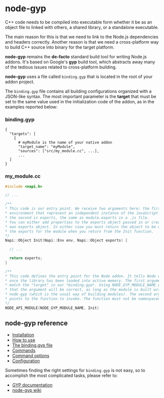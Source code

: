 # node-gyp

C++ code needs to be compiled into executable form whether it be as an object
file to linked with others, a shared library, or a standalone executable.

The main reason for this is that we need to link to the Node.js dependencies and
headers correctly. Another reason is that we need a cross-platform way to build
C++ source into binary for the target platform.

**node-gyp** remains the **de-facto** standard build tool for writing
Node.js addons. It's based on Google's **gyp** build tool, which abstracts away
many of the tedious issues related to cross-platform building.

**node-gyp** uses a file called `binding.gyp` that is located in the root of
your addon project.

The `binding.gyp` file contains all building configurations organized with a
JSON-like syntax. The most important parameter is the **target** that must be
set to the same value used in the initialization code of the addon, as in the
examples reported below:

### **binding.gyp**

```gyp
{
  "targets": [
    {
      # myModule is the name of your native addon
      "target_name": "myModule",
      "sources": ["src/my_module.cc", ...],
      ...
  ]
}
```

### **my_module.cc**

```cpp
#include <napi.h>

// ...

/**
* This code is our entry point. We receive two arguments here: the first is the
* environment that represent an independent instance of the JavaScript runtime;
* the second is exports, the same as module.exports in a .js file.
* You can either add properties to the exports object passed in or create your
* own exports object. In either case you must return the object to be used as
* the exports for the module when you return from the Init function.
*/
Napi::Object Init(Napi::Env env, Napi::Object exports) {

  // ...

  return exports;
}

/**
* This code defines the entry point for the Node addon. It tells Node where to go
* once the library has been loaded into active memory. The first argument must
* match the "target" in our *binding.gyp*. Using NODE_GYP_MODULE_NAME ensures
* that the argument will be correct, as long as the module is built with
* node-gyp (which is the usual way of building modules). The second argument
* points to the function to invoke. The function must not be namespaced.
*/
NODE_API_MODULE(NODE_GYP_MODULE_NAME, Init)
```

## **node-gyp** reference

  - [Installation](https://www.npmjs.com/package/node-gyp#installation)
  - [How to use](https://www.npmjs.com/package/node-gyp#how-to-use)
  - [The binding.gyp file](https://www.npmjs.com/package/node-gyp#the-bindinggyp-file)
  - [Commands](https://www.npmjs.com/package/node-gyp#commands)
  - [Command options](https://www.npmjs.com/package/node-gyp#command-options)
  - [Configuration](https://www.npmjs.com/package/node-gyp#configuration)

Sometimes finding the right settings for `binding.gyp` is not easy, so to
accomplish the most complicated tasks, please refer to:

- [GYP documentation](https://gyp.gsrc.io/index.md)
- [node-gyp wiki](https://github.com/nodejs/node-gyp/tree/main/docs)
